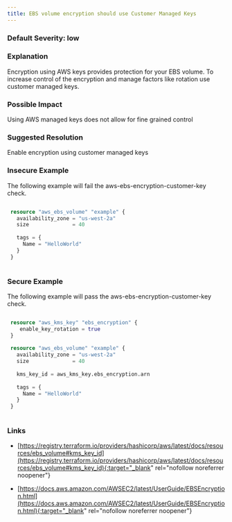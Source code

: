 ```yaml
---
title: EBS volume encryption should use Customer Managed Keys
---
```


### Default Severity: <span class="severity low">low</span>

### Explanation

Encryption using AWS keys provides protection for your EBS volume. To increase control of the encryption and manage factors like rotation use customer managed keys.

### Possible Impact
Using AWS managed keys does not allow for fine grained control

### Suggested Resolution
Enable encryption using customer managed keys


### Insecure Example

The following example will fail the aws-ebs-encryption-customer-key check.
```terraform

 resource "aws_ebs_volume" "example" {
   availability_zone = "us-west-2a"
   size              = 40
 
   tags = {
     Name = "HelloWorld"
   }
 }
 
```



### Secure Example

The following example will pass the aws-ebs-encryption-customer-key check.
```terraform

 resource "aws_kms_key" "ebs_encryption" {
 	enable_key_rotation = true
 }
 
 resource "aws_ebs_volume" "example" {
   availability_zone = "us-west-2a"
   size              = 40
 
   kms_key_id = aws_kms_key.ebs_encryption.arn
 
   tags = {
     Name = "HelloWorld"
   }
 }
 
```



### Links


- [https://registry.terraform.io/providers/hashicorp/aws/latest/docs/resources/ebs_volume#kms_key_id](https://registry.terraform.io/providers/hashicorp/aws/latest/docs/resources/ebs_volume#kms_key_id){:target="_blank" rel="nofollow noreferrer noopener"}

- [https://docs.aws.amazon.com/AWSEC2/latest/UserGuide/EBSEncryption.html](https://docs.aws.amazon.com/AWSEC2/latest/UserGuide/EBSEncryption.html){:target="_blank" rel="nofollow noreferrer noopener"}



